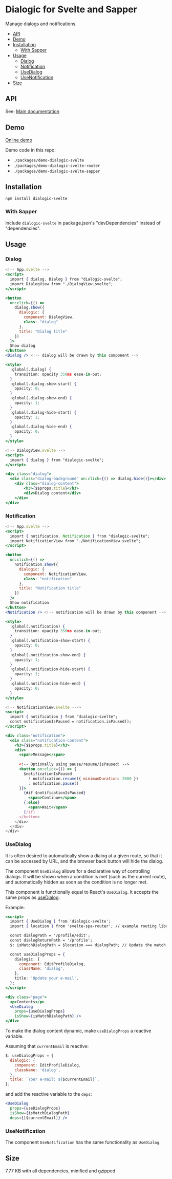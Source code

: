 # Dialogic for Svelte and Sapper

Manage dialogs and notifications.

- [API](#api)
- [Demo](#demo)
- [Installation](#installation)
  - [With Sapper](#with-sapper)
- [Usage](#usage)
  - [Dialog](#dialog)
  - [Notification](#notification)
  - [UseDialog](#usedialog)
  - [UseNotification](#usenotification)
- [Size](#size)


## API

See: [Main documentation](https://github.com/ArthurClemens/dialogic/blob/development/README.md)


## Demo

[Online demo](https://arthurclemens.github.io/dialogic/)

Demo code in this repo:
  * `./packages/demo-dialogic-svelte`
  * `./packages/demo-dialogic-svelte-router`
  * `./packages/demo-dialogic-svelte-sapper`

## Installation

`npm install dialogic-svelte`


### With Sapper

Include `dialogic-svelte` in package.json's "devDependencies" instead of "dependencies".

## Usage

### Dialog

```jsx
<!-- App.svelte -->
<script>
  import { dialog, Dialog } from "dialogic-svelte";
  import DialogView from "./DialogView.svelte";
</script>

<button
  on:click={() =>
    dialog.show({
      dialogic: {
        component: DialogView,
        class: "dialog"
      },
      title: "Dialog title"
    })
  }>
  Show dialog
</button>
<Dialog /> <!-- dialog will be drawn by this component -->

<style>
  :global(.dialog) {
    transition: opacity 350ms ease-in-out;
  }
  :global(.dialog-show-start) {
    opacity: 0;
  }
  :global(.dialog-show-end) {
    opacity: 1;
  }
  :global(.dialog-hide-start) {
    opacity: 1;
  }
  :global(.dialog-hide-end) {
    opacity: 0;
  }
</style>
```

```jsx
<!-- DialogView.svelte -->
<script>
  import { dialog } from "dialogic-svelte";
</script>

<div class="dialog">
  <div class="dialog-background" on:click={() => dialog.hide()}></div>
	<div class="dialog-content">
		<h3>{$$props.title}</h3>
		<div>Dialog content</div>
	</div>
</div>
```

### Notification

```jsx
<!-- App.svelte -->
<script>
  import { notification, Notification } from "dialogic-svelte";
  import NotificationView from "./NotificationView.svelte";
</script>

<button
  on:click={() =>
    notification.show({
      dialogic: {
        component: NotificationView,
        class: "notification"
      },
      title: "Notification title"
    })
  }>
  Show notification
</button>
<Notification /> <!-- notification will be drawn by this component -->

<style>
  :global(.notification) {
    transition: opacity 350ms ease-in-out;
  }
  :global(.notification-show-start) {
    opacity: 0;
  }
  :global(.notification-show-end) {
    opacity: 1;
  }
  :global(.notification-hide-start) {
    opacity: 1;
  }
  :global(.notification-hide-end) {
    opacity: 0;
  }
</style>
```

```jsx
<!-- NotificationView.svelte --->
<script>
  import { notification } from "dialogic-svelte";
  const notificationIsPaused = notification.isPaused();
</script>

<div class="notification">
  <div class="notification-content">
    <h3>{$$props.title}</h3>
    <div>
      <span>Message</span>
  
      <!-- Optionally using pause/resume/isPaused: -->
      <button on:click={() => {
        $notificationIsPaused
          ? notification.resume({ minimumDuration: 2000 })
          : notification.pause()
      }}>
        {#if $notificationIsPaused}
          <span>Continue</span>
        {:else}
          <span>Wait</span>
        {/if}
      </button>
    </div>
  </div>
</div>
```


### UseDialog

It is often desired to automatically show a dialog at a given route, so that it can be accessed by URL, and the browser back button will hide the dialog.

The component `UseDialog` allows for a declarative way of controlling dialogs. It will be shown when a condition is met (such as the current route), and automatically hidden as soon as the condition is no longer met.

This component is functionally equal to React's `UseDialog`. It accepts the same props as [useDialog](https://github.com/ArthurClemens/dialogic/blob/development/README.md#usedialog).

Example:

```jsx
<script>
  import { UseDialog } from 'dialogic-svelte';
  import { location } from 'svelte-spa-router'; // example routing library, here used to fetch the current route

  const dialogPath = '/profile/edit';
  const dialogReturnPath = '/profile';
  $: isMatchDialogPath = $location === dialogPath; // Update the match check whenever the route changes

  const useDialogProps = {
    dialogic: {
      component: EditProfileDialog,
      className: 'dialog',
    },
    title: 'Update your e-mail',
  };
</script>

<div class="page">
  <p>Contents</p>
  <UseDialog
    props={useDialogProps}
    isShow={isMatchDialogPath} />
</div>
```

To make the dialog content dynamic, make `useDialogProps` a reactive variable.

Assuming that `currentEmail` is reactive:

```js
$: useDialogProps = {
  dialogic: {
    component: EditProfileDialog,
    className: 'dialog',
  },
  title: `Your e-mail: ${$currentEmail}`,
};
```

and add the reactive variable to the `deps`:

```jsx
<UseDialog
  props={useDialogProps}
  isShow={isMatchDialogPath}
  deps={[$currentEmail]} />
```

### UseNotification

The component `UseNotification` has the same functionality as `UseDialog`.



## Size

7.77 KB with all dependencies, minified and gzipped
